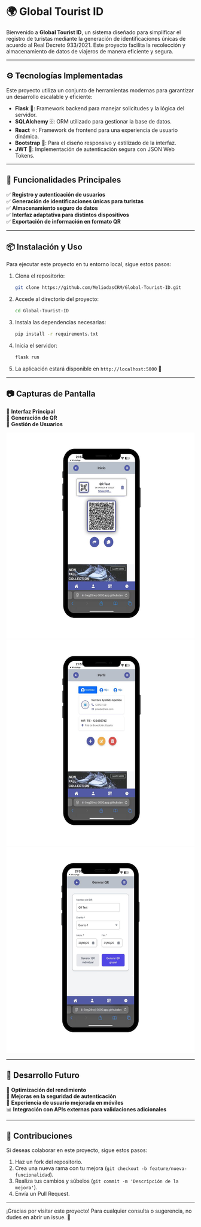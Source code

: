 # 🌍 Global Tourist ID

Bienvenido a **Global Tourist ID**, un sistema diseñado para simplificar el registro de turistas mediante la generación de identificaciones únicas de acuerdo al Real Decreto 933/2021. Este proyecto facilita la recolección y almacenamiento de datos de viajeros de manera eficiente y segura.

---

## ⚙️ Tecnologías Implementadas

Este proyecto utiliza un conjunto de herramientas modernas para garantizar un desarrollo escalable y eficiente:

- **Flask** 🐍: Framework backend para manejar solicitudes y la lógica del servidor.
- **SQLAlchemy** 🗄️: ORM utilizado para gestionar la base de datos.
- **React** ⚛️: Framework de frontend para una experiencia de usuario dinámica.
- **Bootstrap** 🎨: Para el diseño responsivo y estilizado de la interfaz.
- **JWT** 🔑: Implementación de autenticación segura con JSON Web Tokens.

---

## 🌟 Funcionalidades Principales

✅ **Registro y autenticación de usuarios**  
✅ **Generación de identificaciones únicas para turistas**  
✅ **Almacenamiento seguro de datos**  
✅ **Interfaz adaptativa para distintos dispositivos**  
✅ **Exportación de información en formato QR**  

---

## 📦 Instalación y Uso

Para ejecutar este proyecto en tu entorno local, sigue estos pasos:

1. Clona el repositorio:
   ```sh
   git clone https://github.com/MeliodasCRM/Global-Tourist-ID.git
   ```
2. Accede al directorio del proyecto:
   ```sh
   cd Global-Tourist-ID
   ```
3. Instala las dependencias necesarias:
   ```sh
   pip install -r requirements.txt
   ```
4. Inicia el servidor:
   ```sh
   flask run
   ```
5. La aplicación estará disponible en `http://localhost:5000` 🚀

---

## 📷 Capturas de Pantalla

📌 **Interfaz Principal**  
📌 **Generación de QR**  
📌 **Gestión de Usuarios**  

<img src="https://github.com/MeliodasCRM/Global-Tourist-ID/blob/main/Post%20instagram%20iphone%20minimal.jpg?raw=true" width="550" height="550">
<img src="https://github.com/MeliodasCRM/Global-Tourist-ID/blob/main/Post%20instagram%20iphone%20minimal%20(1).jpg?raw=true" width="550" height="550">
<img src="https://github.com/MeliodasCRM/Global-Tourist-ID/blob/main/Post%20instagram%20iphone%20minimal%20(2).jpg?raw=true" width="550" height="550">

---

## 🔄 Desarrollo Futuro

🚀 **Optimización del rendimiento**  
🔐 **Mejoras en la seguridad de autenticación**  
📱 **Experiencia de usuario mejorada en móviles**  
📊 **Integración con APIs externas para validaciones adicionales**  

---

## 👥 Contribuciones

Si deseas colaborar en este proyecto, sigue estos pasos:

1. Haz un fork del repositorio.
2. Crea una nueva rama con tu mejora (`git checkout -b feature/nueva-funcionalidad`).
3. Realiza tus cambios y súbelos (`git commit -m 'Descripción de la mejora'`).
4. Envía un Pull Request.

---

¡Gracias por visitar este proyecto! Para cualquier consulta o sugerencia, no dudes en abrir un issue. 💬
